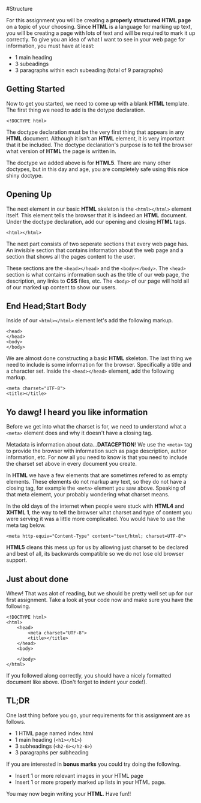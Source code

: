 #Structure

For this assignment you will be creating a **properly structured HTML page** on a topic of your choosing. Since **HTML** is a language for marking up text, you will be creating a page with lots of text and will be required to mark it up correctly. To give you an idea of what I want to see in your web page for information, you must have at least:

- 1 main heading
- 3 subeadings
- 3 paragraphs within each subeading (total of 9 paragraphs)

Getting Started
---

Now to get you started, we need to come up with a blank **HTML** template. The first thing we need to add is the dotype declaration.

	<!DOCTYPE html>

The doctype declaration must be the very first thing that appears in any **HTML** document. Although it isn't an **HTML** element, it is very important that it be included. The doctype declaration's purpose is to tell the browser what version of **HTML** the page is written in.

The doctype we added above is for **HTML5**. There are many other doctypes, but in this day and age, you are completely safe using this nice shiny doctype.

Opening Up
---

The next element in our basic **HTML** skeleton is the `<html></html>` element itself. This element tells the browser that it is indeed an **HTML** document. Under the doctype declaration, add our opening and closing **HTML** tags.

	<html></html>

The next part consists of two seperate sections that every web page has. An invisible section that contains information about the web page and a section that shows all the pages content to the user.

These sections are the `<head></head>` and the `<body></body>`. The `<head>` section is what contains information such as the title of our web page, the description, any links to **CSS** files, etc. The `<body>` of our page will hold all of our marked up content to show our users.

End Head;Start Body
---

Inside of our `<html></html>` element let's add the following markup.

	<head>
	</head>
	<body>
	</body>

We are almost done constructing a basic **HTML** skeleton. The last thing we need to include is some information for the browser. Specifically a title and a character set. Inside the `<head></head>` element, add the following markup.
	
	<meta charset="UTF-8">
	<title></title>

Yo dawg! I heard you like information
---

Before we get into what the charset is for, we need to understand what a `<meta>` element does and why it doesn't have a closing tag.

Metadata is information about data...**DATACEPTION**! We use the `<meta>` tag to provide the browser with information such as page description, author information, etc. For now all you need to know is that you need to include the charset set above in every document you create.

In **HTML** we have a few elements that are sometimes refered to as empty elements. These elements do not markup any text, so they do not have a closing tag, for example the `<meta>` element you saw above. Speaking of that meta element, your probably wondering what charset means.

In the old days of the internet when people were stuck with **HTML4** and **XHTML 1**, the way to tell the browser what charset and type of content you were serving it was a little more complicated. You would have to use the meta tag below.

	<meta http-equiv="Content-Type" content="text/html; charset=UTF-8">

**HTML5** cleans this mess up for us by allowing just charset to be declared and best of all, its backwards compatible so we do not lose old browser support.

Just about done
---

Whew! That was alot of reading, but we should be pretty well set up for our first assignment. Take a look at your code now and make sure you have the following.

	<!DOCTYPE html>
	<html>
		<head>
			<meta charset="UTF-8">
			<title></title>
		</head>
		<body>

		</body>
	</html>

If you followed along correctly, you should have a nicely formatted document like above. (Don't forget to indent your code!).

TL;DR
---

One last thing before you go, your requirements for this assignment are as follows.

- 1 HTML page named index.html
- 1 main heading (`<h1></h1>`)
- 3 subheadings (`<h2-6></h2-6>`)
- 3 paragraphs per subheading

If you are interested in **bonus marks** you could try doing the following.

- Insert 1 or more relevant images in your HTML page
- Insert 1 or more properly marked up lists in your HTML page.

You may now begin writing your **HTML**. Have fun!!